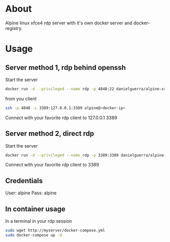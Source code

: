 # About

Alpine linux xfce4 rdp server with it's own docker server and docker-registry.

# Usage


## Server method 1, rdp behind openssh
Start the server
```bash
docker run -d --privileged --name rdp -p 4848:22 danielguerra/alpine-xrdp-dind
```

from you client
```bash
ssh -p 4848 -L 3389:127.0.0.1:3389 alpine@<docker-ip>
```

Connect with your favorite rdp client to 127.0.0.1 3389

## Server method 2, direct rdp

Start the server
```bash
docker run -d --privileged --name rdp -p 3389:3389 danielguerra/alpine-xrdp-dind
```

Connect with your favorite rdp client to <docker-ip> 3389

## Credentials

User: alpine
Pass: alpine

## In container usage

In a terminal in your rdp session
```bash
sudo wget http://myserver/docker-compose.yml
sudo docker-compose up -d
```

